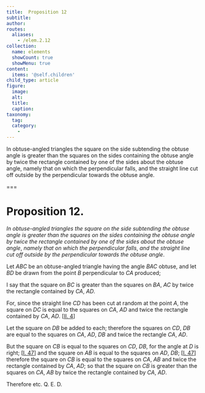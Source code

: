 ```yaml
---
title:  Proposition 12
subtitle: 
author:
routes:
  aliases:
    - /elem.2.12
collection:
  name: elements
  showCount: true
  showMenu: true
content:
  items: '@self.children'
child_type: article
figure:
  image:
  alt:
  title:
  caption:
taxonomy:
  tag:
  category:
    - 
---
```


<p><emph>In obtuse-angled triangles the square on the side subtending the obtuse angle is greater than the squares on the sides containing the obtuse angle by twice the rectangle contained by one of the sides about the obtuse angle</emph>, <emph>namely that on which the</emph>
       <pb n="404"/><emph>perpendicular falls</emph>, <emph>and the straight line cut off outside by the perpendicular towards the obtuse angle</emph>.</p>

===

<h1>Proposition 12.</h1>
<p><em>In obtuse-angled triangles the square on the side subtending the obtuse angle is greater than the squares on the sides containing the obtuse angle by twice the rectangle contained by one of the sides about the obtuse angle</em>, <em>namely that on which the</em>
       <pb n="404"/><em>perpendicular falls</em>, <em>and the straight line cut off outside by the perpendicular towards the obtuse angle</em>.</p>

<p>Let <em>ABC</em> be an obtuse-angled triangle having the angle <em>BAC</em> obtuse, and let <em>BD</em> be drawn from the point <em>B</em> perpendicular to <em>CA</em> produced;</p>

<p>I say that the square on <em>BC</em> is greater than the squares on <em>BA</em>, <em>AC</em> by twice the rectangle contained by <em>CA</em>, <em>AD</em>.</p>

<p>For, since the straight line <em>CD</em> has been cut at random at the point <em>A</em>, the square on <em>DC</em> is equal to the squares on <em>CA</em>, <em>AD</em> and twice the rectangle contained by <em>CA</em>, <em>AD</em>. [<a href="/elem.2.4">II. 4</a>] </p>

<p>Let the square on <em>DB</em> be added to each; therefore the squares on <em>CD</em>, <em>DB</em> are equal to the squares on <em>CA</em>, <em>AD</em>, <em>DB</em> and twice the rectangle <em>CA</em>, <em>AD</em>.</p>

<p>But the square on <em>CB</em> is equal to the squares on <em>CD</em>, <em>DB</em>, for the angle at <em>D</em> is right; [<a href="/elem.1.47">I. 47</a>] <span class="center">and the square on <em>AB</em> is equal to the squares on <em>AD</em>, <em>DB</em>; [<a href="/elem.1.47">I. 47</a>]</span> therefore the square on <em>CB</em> is equal to the squares on <em>CA</em>, <em>AB</em> and twice the rectangle contained by <em>CA</em>, <em>AD</em>; <span class="center">so that the square on <em>CB</em> is greater than the squares on <em>CA</em>, <em>AB</em> by twice the rectangle contained by <em>CA</em>, <em>AD</em>.</span></p>

<p>Therefore etc. Q. E. D.</p>
